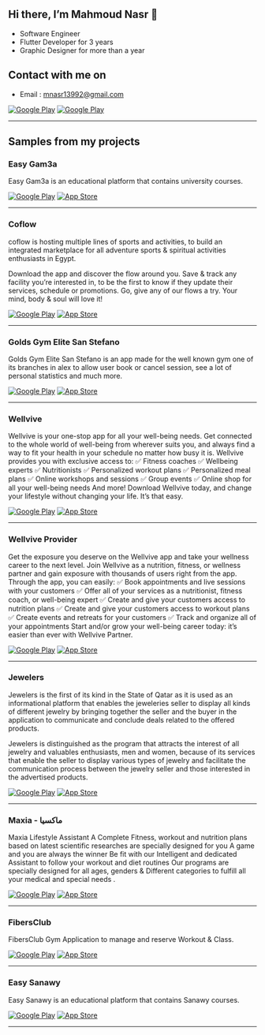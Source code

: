 <h2> Hi there, I’m Mahmoud Nasr 👋 </h2>

- Software Engineer
- Flutter Developer for 3 years
- Graphic Designer for more than a year

<h2> Contact with me on </h2>

- Email : mnasr13992@gmail.com

<a href="http://Wa.me/201018110038" target="_blank">
<img alt="Google Play" src="https://img.shields.io/badge/whatsapp-128C7E.svg?style=for-the-badge&logo=whatsapp&logoColor=white" /></a> 
<!-- <a href="https://web.facebook.com/mnasr139/" target="_blank">
<img alt="Google Play" src="https://img.shields.io/badge/Facebook-4267B2.svg?style=for-the-badge&logo=facebook&logoColor=white" /> -->
</a> <a href="https://www.linkedin.com/in/mahmoud-nasr139
/" target="_blank">
<img alt="Google Play" src="https://img.shields.io/badge/linkedin-0077b5.svg?style=for-the-badge&logo=linkedin&logoColor=white" /></a>
<p>
  
<hr>

<h2> Samples from my projects </h2>

### Easy Gam3a
Easy Gam3a is an educational platform that contains university courses.
<p><a href="https://play.google.com/store/apps/details?id=com.sos.easygam3a" target="_blank"><img alt="Google Play" src="https://img.shields.io/badge/Get%20it%20on%20google%20play-blue.svg?style=for-the-badge&logo=google-play" /></a> <a href="https://apps.apple.com/app/easygam3a-%D8%A5%D9%8A%D8%B2%D9%8A-%D8%AC%D8%A7%D9%85%D8%B9%D8%A9/id1538353405" target="_blank"><img alt="App Store" src="https://img.shields.io/badge/Get%20it%20on%20app%20store-black.svg?style=for-the-badge&logo=app-store&logoColor=white" /></a><p>

<hr>

### Coflow
coflow is hosting multiple lines of sports and activities, to build an integrated marketplace for all adventure sports & spiritual activities enthusiasts in Egypt.

Download the app and discover the flow around you. Save & track any facility you’re interested in, to be the first to know if they update their services, schedule or promotions. Go, give any of our flows a try. Your mind, body & soul will love it!
<p><a href="https://play.google.com/store/apps/details?id=com.redgits.coflow" target="_blank"><img alt="Google Play" src="https://img.shields.io/badge/Get%20it%20on%20google%20play-blue.svg?style=for-the-badge&logo=google-play" /></a> <a href="https://apps.apple.com/nz/app/coflow/id1640503180" target="_blank"><img alt="App Store" src="https://img.shields.io/badge/Get%20it%20on%20app%20store-black.svg?style=for-the-badge&logo=app-store&logoColor=white" /></a><p>

<hr>

### Golds Gym Elite San Stefano
Golds Gym Elite San Stefano is an app made for the well known gym one of its branches in alex to allow user book or cancel session, see a lot of personal statistics and much more.
<p><a href="https://play.google.com/store/apps/details?id=com.redgits.goldsalex" target="_blank"><img alt="Google Play" src="https://img.shields.io/badge/Get%20it%20on%20google%20play-blue.svg?style=for-the-badge&logo=google-play" /></a> <a href="https://apps.apple.com/us/app/golds-elite-san-stefano/id1608166848" target="_blank"><img alt="App Store" src="https://img.shields.io/badge/Get%20it%20on%20app%20store-black.svg?style=for-the-badge&logo=app-store&logoColor=white" /></a><p>

<hr>

### Wellvive
Wellvive is your one-stop app for all your well-being needs. Get connected to the whole
world of well-being from wherever suits you, and always find a way to fit your health in your
schedule no matter how busy it is.
Wellvive provides you with exclusive access to:
✅ Fitness coaches
✅ Wellbeing experts
✅ Nutritionists
✅ Personalized workout plans
✅ Personalized meal plans
✅ Online workshops and sessions
✅ Group events
✅ Online shop for all your well-being needs
And more!
Download Wellvive today, and change your lifestyle without changing your life. It’s that easy.
<p><a href="https://play.google.com/store/apps/details?id=com.redgits.fitness.user" target="_blank"><img alt="Google Play" src="https://img.shields.io/badge/Get%20it%20on%20google%20play-blue.svg?style=for-the-badge&logo=google-play" /></a> <a href="https://apps.apple.com/app/wellvive/id1639688363" target="_blank"><img alt="App Store" src="https://img.shields.io/badge/Get%20it%20on%20app%20store-black.svg?style=for-the-badge&logo=app-store&logoColor=white" /></a><p>

<hr>

### Wellvive Provider
Get the exposure you deserve on the Wellvive app and take your wellness career to the next level.
Join Wellvive as a nutrition, fitness, or wellness partner and gain exposure with thousands of users right from the app. Through the app, you can easily:
✅ Book appointments and live sessions with your customers
✅ Offer all of your services as a nutritionist, fitness coach, or well-being expert
✅ Create and give your customers access to nutrition plans
✅ Create and give your customers access to workout plans
✅ Create events and retreats for your customers
✅ Track and organize all of your appointments
Start and/or grow your well-being career today: it’s easier than ever with Wellvive Partner.
<p><a href="https://play.google.com/store/apps/details?id=com.redgits.fitness.provider" target="_blank"><img alt="Google Play" src="https://img.shields.io/badge/Get%20it%20on%20google%20play-blue.svg?style=for-the-badge&logo=google-play" /></a> <a href="https://apps.apple.com/app/wellvive/id1639532208" target="_blank"><img alt="App Store" src="https://img.shields.io/badge/Get%20it%20on%20app%20store-black.svg?style=for-the-badge&logo=app-store&logoColor=white" /></a><p>

<hr>

### Jewelers 
Jewelers is the first of its kind in the State of Qatar as it is used as an informational platform that enables the jeweleries seller to display all kinds of different jewelry by bringing together the seller and the buyer in the application to communicate and conclude deals related to the offered products.

Jewelers is distinguished as the program that attracts the interest of all jewelry and valuables enthusiasts, men and women, because of its services that enable the seller to display various types of jewelry and facilitate the communication process between the jewelry seller and those interested in the advertised products.
<p><a href="https://play.google.com/store/apps/details?id=jewelersqa.com" target="_blank"><img alt="Google Play" src="https://img.shields.io/badge/Get%20it%20on%20google%20play-blue.svg?style=for-the-badge&logo=google-play" /></a> <a href="https://apps.apple.com/us/app/jewelers/id1563443197" target="_blank"><img alt="App Store" src="https://img.shields.io/badge/Get%20it%20on%20app%20store-black.svg?style=for-the-badge&logo=app-store&logoColor=white" /></a><p>

<hr>

### Maxia - ماكسيا
Maxia Lifestyle Assistant
A Complete Fitness, workout and nutrition plans based on latest scientific researches are specially designed for you
A game and you are always the winner
Be fit with our Intelligent and dedicated Assistant to follow your workout and diet routines
Our programs are specially designed for all ages, genders & Different categories to fulfill all your medical and special needs
.
<p><a href="https://play.google.com/store/apps/details?id=com.gym.maxia" target="_blank"><img alt="Google Play" src="https://img.shields.io/badge/Get%20it%20on%20google%20play-blue.svg?style=for-the-badge&logo=google-play" /></a> <a href="https://apps.apple.com/eg/app/maxia/id1487660768" target="_blank"><img alt="App Store" src="https://img.shields.io/badge/Get%20it%20on%20app%20store-black.svg?style=for-the-badge&logo=app-store&logoColor=white" /></a><p>

<hr>

### FibersClub
FibersClub Gym Application to manage and reserve Workout & Class.
<p><a href="https://play.google.com/store/apps/details?id=com.mahmoudnasr.gymreservation&hl=ar&gl=US" target="_blank"><img alt="Google Play" src="https://img.shields.io/badge/Get%20it%20on%20google%20play-blue.svg?style=for-the-badge&logo=google-play" /></a> <a href="https://apps.apple.com/us/app/fibersclub/id1518119129" target="_blank"><img alt="App Store" src="https://img.shields.io/badge/Get%20it%20on%20app%20store-black.svg?style=for-the-badge&logo=app-store&logoColor=white" /></a><p>
  
<hr>

### Easy Sanawy
Easy Sanawy is an educational platform that contains Sanawy courses.
<p><a href="https://play.google.com/store/apps/details?id=com.sos.easysanawy" target="_blank"><img alt="Google Play" src="https://img.shields.io/badge/Get%20it%20on%20google%20play-blue.svg?style=for-the-badge&logo=google-play" /></a> <a href="https://apps.apple.com/us/app/easysanawy-%D8%A5%D9%8A%D8%B2%D9%8A-%D8%AB%D8%A7%D9%86%D9%88%D9%8A/id1547187357" target="_blank"><img alt="App Store" src="https://img.shields.io/badge/Get%20it%20on%20app%20store-black.svg?style=for-the-badge&logo=app-store&logoColor=white" /></a><p>

<hr>

